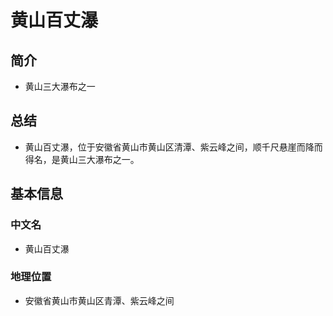 # 黄山百丈瀑
## 简介
- 黄山三大瀑布之一
## 总结
- 黄山百丈瀑，位于安徽省黄山市黄山区清潭、紫云峰之间，顺千尺悬崖而降而得名，是黄山三大瀑布之一。
## 基本信息
### 中文名
- 黄山百丈瀑
### 地理位置
- 安徽省黄山市黄山区青潭、紫云峰之间
